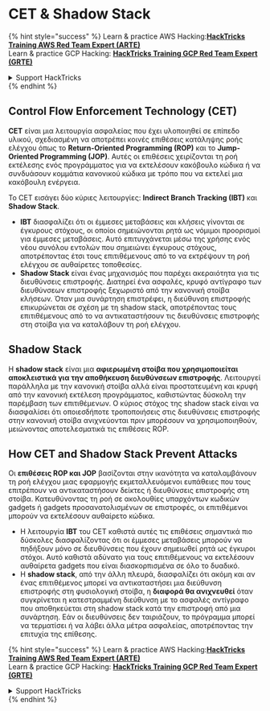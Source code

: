 # CET & Shadow Stack

{% hint style="success" %}
Learn & practice AWS Hacking:<img src="/.gitbook/assets/arte.png" alt="" data-size="line">[**HackTricks Training AWS Red Team Expert (ARTE)**](https://training.hacktricks.xyz/courses/arte)<img src="/.gitbook/assets/arte.png" alt="" data-size="line">\
Learn & practice GCP Hacking: <img src="/.gitbook/assets/grte.png" alt="" data-size="line">[**HackTricks Training GCP Red Team Expert (GRTE)**<img src="/.gitbook/assets/grte.png" alt="" data-size="line">](https://training.hacktricks.xyz/courses/grte)

<details>

<summary>Support HackTricks</summary>

* Check the [**subscription plans**](https://github.com/sponsors/carlospolop)!
* **Join the** 💬 [**Discord group**](https://discord.gg/hRep4RUj7f) or the [**telegram group**](https://t.me/peass) or **follow** us on **Twitter** 🐦 [**@hacktricks\_live**](https://twitter.com/hacktricks\_live)**.**
* **Share hacking tricks by submitting PRs to the** [**HackTricks**](https://github.com/carlospolop/hacktricks) and [**HackTricks Cloud**](https://github.com/carlospolop/hacktricks-cloud) github repos.

</details>
{% endhint %}

## Control Flow Enforcement Technology (CET)

**CET** είναι μια λειτουργία ασφαλείας που έχει υλοποιηθεί σε επίπεδο υλικού, σχεδιασμένη να αποτρέπει κοινές επιθέσεις κατάληψης ροής ελέγχου όπως το **Return-Oriented Programming (ROP)** και το **Jump-Oriented Programming (JOP)**. Αυτές οι επιθέσεις χειρίζονται τη ροή εκτέλεσης ενός προγράμματος για να εκτελέσουν κακόβουλο κώδικα ή να συνδυάσουν κομμάτια κανονικού κώδικα με τρόπο που να εκτελεί μια κακόβουλη ενέργεια.

Το CET εισάγει δύο κύριες λειτουργίες: **Indirect Branch Tracking (IBT)** και **Shadow Stack**.

* **IBT** διασφαλίζει ότι οι έμμεσες μεταβάσεις και κλήσεις γίνονται σε έγκυρους στόχους, οι οποίοι σημειώνονται ρητά ως νόμιμοι προορισμοί για έμμεσες μεταβάσεις. Αυτό επιτυγχάνεται μέσω της χρήσης ενός νέου συνόλου εντολών που σημειώνει έγκυρους στόχους, αποτρέποντας έτσι τους επιτιθέμενους από το να εκτρέψουν τη ροή ελέγχου σε αυθαίρετες τοποθεσίες.
* **Shadow Stack** είναι ένας μηχανισμός που παρέχει ακεραιότητα για τις διευθύνσεις επιστροφής. Διατηρεί ένα ασφαλές, κρυφό αντίγραφο των διευθύνσεων επιστροφής ξεχωριστό από την κανονική στοίβα κλήσεων. Όταν μια συνάρτηση επιστρέφει, η διεύθυνση επιστροφής επικυρώνεται σε σχέση με τη shadow stack, αποτρέποντας τους επιτιθέμενους από το να αντικαταστήσουν τις διευθύνσεις επιστροφής στη στοίβα για να καταλάβουν τη ροή ελέγχου.

## Shadow Stack

Η **shadow stack** είναι μια **αφιερωμένη στοίβα που χρησιμοποιείται αποκλειστικά για την αποθήκευση διευθύνσεων επιστροφής**. Λειτουργεί παράλληλα με την κανονική στοίβα αλλά είναι προστατευμένη και κρυφή από την κανονική εκτέλεση προγράμματος, καθιστώντας δύσκολη την παρέμβαση των επιτιθέμενων. Ο κύριος στόχος της shadow stack είναι να διασφαλίσει ότι οποιεσδήποτε τροποποιήσεις στις διευθύνσεις επιστροφής στην κανονική στοίβα ανιχνεύονται πριν μπορέσουν να χρησιμοποιηθούν, μειώνοντας αποτελεσματικά τις επιθέσεις ROP.

## How CET and Shadow Stack Prevent Attacks

Οι **επιθέσεις ROP και JOP** βασίζονται στην ικανότητα να καταλαμβάνουν τη ροή ελέγχου μιας εφαρμογής εκμεταλλευόμενοι ευπάθειες που τους επιτρέπουν να αντικαταστήσουν δείκτες ή διευθύνσεις επιστροφής στη στοίβα. Κατευθύνοντας τη ροή σε ακολουθίες υπαρχόντων κωδικών gadgets ή gadgets προσανατολισμένων σε επιστροφές, οι επιτιθέμενοι μπορούν να εκτελέσουν αυθαίρετο κώδικα.

* Η λειτουργία **IBT** του CET καθιστά αυτές τις επιθέσεις σημαντικά πιο δύσκολες διασφαλίζοντας ότι οι έμμεσες μεταβάσεις μπορούν να πηδήξουν μόνο σε διευθύνσεις που έχουν σημειωθεί ρητά ως έγκυροι στόχοι. Αυτό καθιστά αδύνατο για τους επιτιθέμενους να εκτελέσουν αυθαίρετα gadgets που είναι διασκορπισμένα σε όλο το δυαδικό.
* Η **shadow stack**, από την άλλη πλευρά, διασφαλίζει ότι ακόμη και αν ένας επιτιθέμενος μπορεί να αντικαταστήσει μια διεύθυνση επιστροφής στη φυσιολογική στοίβα, η **διαφορά θα ανιχνευθεί** όταν συγκρίνεται η κατεστραμμένη διεύθυνση με το ασφαλές αντίγραφο που αποθηκεύεται στη shadow stack κατά την επιστροφή από μια συνάρτηση. Εάν οι διευθύνσεις δεν ταιριάζουν, το πρόγραμμα μπορεί να τερματίσει ή να λάβει άλλα μέτρα ασφαλείας, αποτρέποντας την επιτυχία της επίθεσης.

{% hint style="success" %}
Learn & practice AWS Hacking:<img src="/.gitbook/assets/arte.png" alt="" data-size="line">[**HackTricks Training AWS Red Team Expert (ARTE)**](https://training.hacktricks.xyz/courses/arte)<img src="/.gitbook/assets/arte.png" alt="" data-size="line">\
Learn & practice GCP Hacking: <img src="/.gitbook/assets/grte.png" alt="" data-size="line">[**HackTricks Training GCP Red Team Expert (GRTE)**<img src="/.gitbook/assets/grte.png" alt="" data-size="line">](https://training.hacktricks.xyz/courses/grte)

<details>

<summary>Support HackTricks</summary>

* Check the [**subscription plans**](https://github.com/sponsors/carlospolop)!
* **Join the** 💬 [**Discord group**](https://discord.gg/hRep4RUj7f) or the [**telegram group**](https://t.me/peass) or **follow** us on **Twitter** 🐦 [**@hacktricks\_live**](https://twitter.com/hacktricks\_live)**.**
* **Share hacking tricks by submitting PRs to the** [**HackTricks**](https://github.com/carlospolop/hacktricks) and [**HackTricks Cloud**](https://github.com/carlospolop/hacktricks-cloud) github repos.

</details>
{% endhint %}
